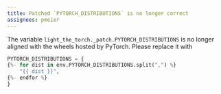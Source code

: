 ```yaml
---
title: Patched `PYTORCH_DISTRIBUTIONS` is no longer correct
assignees: pmeier
---
```


The variable `light_the_torch._patch.PYTORCH_DISTRIBUTIONS` is no longer aligned with
the wheels hosted by PyTorch. Please replace it with

```py
PYTORCH_DISTRIBUTIONS = {
{%- for dist in env.PYTORCH_DISTRIBUTIONS.split(",") %}
    "{{ dist }}",
{%- endfor %}
}
```
